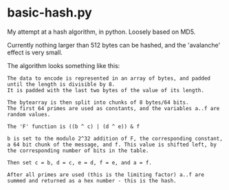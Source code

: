 # basic-hash.py

My attempt at a hash algorithm, in python. Loosely based on MD5.

Currently nothing larger than 512 bytes can be hashed, and the 'avalanche' effect is very small.

The algorithm looks something like this:
```
The data to encode is represented in an array of bytes, and padded until the length is divisible by 8.
It is padded with the last two bytes of the value of its length.

The bytearray is then split into chunks of 8 bytes/64 bits. 
The first 64 primes are used as constants, and the variables a..f are random values.

The 'F' function is ((b ^ c) | (d ^ e)) & f

b is set to the modulo 2^32 addition of F, the corresponding constant, a 64 bit chunk of the message, and f. This value is shifted left, by the corresponding number of bits in the table.

Then set c = b, d = c, e = d, f = e, and a = f.

After all primes are used (this is the limiting factor) a..f are summed and returned as a hex number - this is the hash.
